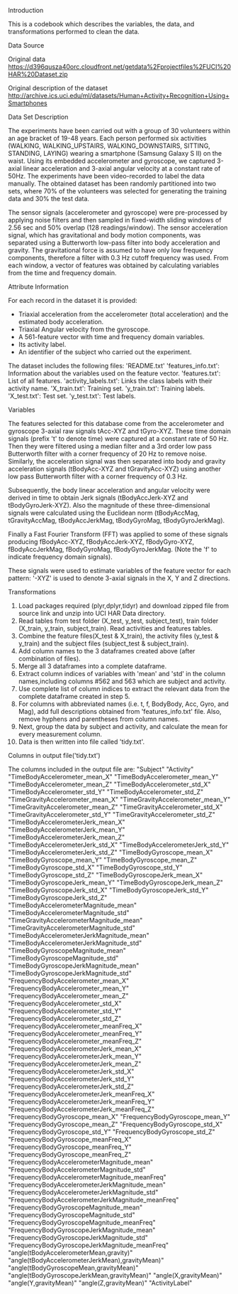Introduction

This is a codebook which describes the variables, the data, and transformations performed to clean the data. 

Data Source

Original data
https://d396qusza40orc.cloudfront.net/getdata%2Fprojectfiles%2FUCI%20HAR%20Dataset.zip

Original description of the dataset http://archive.ics.uci.edu/ml/datasets/Human+Activity+Recognition+Using+Smartphones

Data Set Description

The experiments have been carried out with a group of 30 volunteers within an age bracket of 19-48 years. Each person performed six activities (WALKING, WALKING_UPSTAIRS, WALKING_DOWNSTAIRS, SITTING, STANDING, LAYING) wearing a smartphone (Samsung Galaxy S II) on the waist. Using its embedded accelerometer and gyroscope, we captured 3-axial linear acceleration and 3-axial angular velocity at a constant rate of 50Hz. The experiments have been video-recorded to label the data manually. The obtained dataset has been randomly partitioned into two sets, where 70% of the volunteers was selected for generating the training data and 30% the test data. 

The sensor signals (accelerometer and gyroscope) were pre-processed by applying noise filters and then sampled in fixed-width sliding windows of 2.56 sec and 50% overlap (128 readings/window). The sensor acceleration signal, which has gravitational and body motion components, was separated using a Butterworth low-pass filter into body acceleration and gravity. The gravitational force is assumed to have only low frequency components, therefore a filter with 0.3 Hz cutoff frequency was used. From each window, a vector of features was obtained by calculating variables from the time and frequency domain.

Attribute Information

For each record in the dataset it is provided: 
- Triaxial acceleration from the accelerometer (total acceleration) and the estimated body acceleration. 
- Triaxial Angular velocity from the gyroscope. 
- A 561-feature vector with time and frequency domain variables. 
- Its activity label. 
- An identifier of the subject who carried out the experiment.

The dataset includes the following files:
'README.txt'
'features_info.txt': Information about the variables used on the feature vector.
'features.txt': List of all features.
'activity_labels.txt': Links the class labels with their activity name.
'X_train.txt': Training set.
'y_train.txt': Training labels.
'X_test.txt': Test set.
'y_test.txt': Test labels.

Variables

The features selected for this database come from the accelerometer and gyroscope 3-axial raw signals tAcc-XYZ and tGyro-XYZ. These time domain signals (prefix 't' to denote time) were captured at a constant rate of 50 Hz. Then they were filtered using a median filter and a 3rd order low pass Butterworth filter with a corner frequency of 20 Hz to remove noise. Similarly, the acceleration signal was then separated into body and gravity acceleration signals (tBodyAcc-XYZ and tGravityAcc-XYZ) using another low pass Butterworth filter with a corner frequency of 0.3 Hz.

Subsequently, the body linear acceleration and angular velocity were derived in time to obtain Jerk signals (tBodyAccJerk-XYZ and tBodyGyroJerk-XYZ). Also the magnitude of these three-dimensional signals were calculated using the Euclidean norm (tBodyAccMag, tGravityAccMag, tBodyAccJerkMag, tBodyGyroMag, tBodyGyroJerkMag).

Finally a Fast Fourier Transform (FFT) was applied to some of these signals producing fBodyAcc-XYZ, fBodyAccJerk-XYZ, fBodyGyro-XYZ, fBodyAccJerkMag, fBodyGyroMag, fBodyGyroJerkMag. (Note the 'f' to indicate frequency domain signals).

These signals were used to estimate variables of the feature vector for each pattern:
'-XYZ' is used to denote 3-axial signals in the X, Y and Z directions.

Transformations

1. Load packages required (plyr,dplyr,tidyr) and download zipped file from source link and unzip into UCI HAR Data directory.
2. Read tables from test folder (X_test, y_test, subject_test), train folder (X_train, y_train, subject_train). Read activities and features tables.
3. Combine the feature files(X_test & X_train), the activity files (y_test & y_train) and the subject files (subject_test & subject_train).
4. Add column names to the 3 dataframes created above (after combination of files).
5. Merge all 3 dataframes into a complete dataframe.
6. Extract column indices of variables with 'mean' and 'std' in the column names,including columns #562 and 563 which are subject and activity.
7. Use complete list of column indices to extract the relevant data from the complete dataframe created in step 5.
8. For columns with abbreviated names (i.e. t, f, BodyBody, Acc, Gyro, and Mag), add full descriptions obtained from 'features_info.txt' file. Also, remove hyphens and parentheses from column names.
9. Next, group the data by subject and activity, and calculate the mean for every measurement column. 
10. Data is then written into file called 'tidy.txt'.

Columns in output file('tidy.txt')

The columns included in the output file are:
"Subject" 
"Activity" 
"TimeBodyAccelerometer_mean_X" 
"TimeBodyAccelerometer_mean_Y" 
"TimeBodyAccelerometer_mean_Z" 
"TimeBodyAccelerometer_std_X" 
"TimeBodyAccelerometer_std_Y" 
"TimeBodyAccelerometer_std_Z" 
"TimeGravityAccelerometer_mean_X" 
"TimeGravityAccelerometer_mean_Y" 
"TimeGravityAccelerometer_mean_Z" 
"TimeGravityAccelerometer_std_X" 
"TimeGravityAccelerometer_std_Y" 
"TimeGravityAccelerometer_std_Z" 
"TimeBodyAccelerometerJerk_mean_X" 
"TimeBodyAccelerometerJerk_mean_Y" 
"TimeBodyAccelerometerJerk_mean_Z" 
"TimeBodyAccelerometerJerk_std_X" 
"TimeBodyAccelerometerJerk_std_Y" 
"TimeBodyAccelerometerJerk_std_Z" 
"TimeBodyGyroscope_mean_X" 
"TimeBodyGyroscope_mean_Y" 
"TimeBodyGyroscope_mean_Z" 
"TimeBodyGyroscope_std_X" 
"TimeBodyGyroscope_std_Y" 
"TimeBodyGyroscope_std_Z" 
"TimeBodyGyroscopeJerk_mean_X" 
"TimeBodyGyroscopeJerk_mean_Y" 
"TimeBodyGyroscopeJerk_mean_Z" 
"TimeBodyGyroscopeJerk_std_X" 
"TimeBodyGyroscopeJerk_std_Y" 
"TimeBodyGyroscopeJerk_std_Z" 
"TimeBodyAccelerometerMagnitude_mean" 
"TimeBodyAccelerometerMagnitude_std" 
"TimeGravityAccelerometerMagnitude_mean" 
"TimeGravityAccelerometerMagnitude_std" 
"TimeBodyAccelerometerJerkMagnitude_mean" 
"TimeBodyAccelerometerJerkMagnitude_std" 
"TimeBodyGyroscopeMagnitude_mean" 
"TimeBodyGyroscopeMagnitude_std" 
"TimeBodyGyroscopeJerkMagnitude_mean" 
"TimeBodyGyroscopeJerkMagnitude_std" 
"FrequencyBodyAccelerometer_mean_X" 
"FrequencyBodyAccelerometer_mean_Y" 
"FrequencyBodyAccelerometer_mean_Z" 
"FrequencyBodyAccelerometer_std_X" 
"FrequencyBodyAccelerometer_std_Y" 
"FrequencyBodyAccelerometer_std_Z" 
"FrequencyBodyAccelerometer_meanFreq_X" 
"FrequencyBodyAccelerometer_meanFreq_Y" 
"FrequencyBodyAccelerometer_meanFreq_Z" 
"FrequencyBodyAccelerometerJerk_mean_X" 
"FrequencyBodyAccelerometerJerk_mean_Y" 
"FrequencyBodyAccelerometerJerk_mean_Z" 
"FrequencyBodyAccelerometerJerk_std_X" 
"FrequencyBodyAccelerometerJerk_std_Y" 
"FrequencyBodyAccelerometerJerk_std_Z" 
"FrequencyBodyAccelerometerJerk_meanFreq_X" 
"FrequencyBodyAccelerometerJerk_meanFreq_Y" 
"FrequencyBodyAccelerometerJerk_meanFreq_Z" 
"FrequencyBodyGyroscope_mean_X" 
"FrequencyBodyGyroscope_mean_Y" 
"FrequencyBodyGyroscope_mean_Z" 
"FrequencyBodyGyroscope_std_X" 
"FrequencyBodyGyroscope_std_Y" 
"FrequencyBodyGyroscope_std_Z" 
"FrequencyBodyGyroscope_meanFreq_X" 
"FrequencyBodyGyroscope_meanFreq_Y" 
"FrequencyBodyGyroscope_meanFreq_Z" 
"FrequencyBodyAccelerometerMagnitude_mean" 
"FrequencyBodyAccelerometerMagnitude_std" 
"FrequencyBodyAccelerometerMagnitude_meanFreq" 
"FrequencyBodyAccelerometerJerkMagnitude_mean" 
"FrequencyBodyAccelerometerJerkMagnitude_std" "FrequencyBodyAccelerometerJerkMagnitude_meanFreq" 
"FrequencyBodyGyroscopeMagnitude_mean" 
"FrequencyBodyGyroscopeMagnitude_std" 
"FrequencyBodyGyroscopeMagnitude_meanFreq" 
"FrequencyBodyGyroscopeJerkMagnitude_mean" 
"FrequencyBodyGyroscopeJerkMagnitude_std" 
"FrequencyBodyGyroscopeJerkMagnitude_meanFreq" 
"angle(tBodyAccelerometerMean,gravity)" 
"angle(tBodyAccelerometerJerkMean),gravityMean)" 
"angle(tBodyGyroscopeMean,gravityMean)" 
"angle(tBodyGyroscopeJerkMean,gravityMean)" 
"angle(X,gravityMean)" 
"angle(Y,gravityMean)" 
"angle(Z,gravityMean)" 
"ActivityLabel"